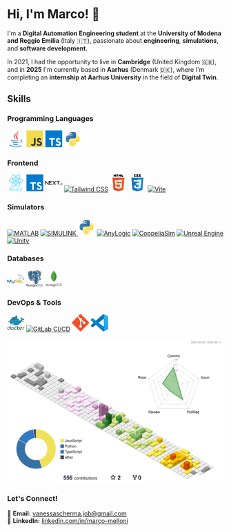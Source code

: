 # Hi, I'm Marco! 👋

I'm a **Digital Automation Engineering student** at the **University of Modena and Reggio Emilia** (Italy 🇮🇹), passionate about **engineering**, **simulations**, and **software development**.

In 2021, I had the opportunity to live in **Cambridge**  (United Kingdom 🇬🇧), and in **2025** I'm currently based in **Aarhus** (Denmark 🇩🇰), where I'm completing an **internship at Aarhus University** in the field of **Digital Twin**.

## Skills 

### Programming Languages    
<p align="left">
  <a href="https://www.java.com"><img src="https://raw.githubusercontent.com/devicons/devicon/master/icons/java/java-original.svg" alt="Java" width="40" height="40"/></a>
  <a href="https://developer.mozilla.org/en-US/docs/Web/JavaScript"><img src="https://raw.githubusercontent.com/devicons/devicon/master/icons/javascript/javascript-original.svg"             alt="JavaScript" width="40" height="40"/></a>
  <a href="https://www.typescriptlang.org/"><img src="https://raw.githubusercontent.com/devicons/devicon/master/icons/typescript/typescript-original.svg" alt="TypeScript" width="40" height="40"/></a>
  <a href="https://www.python.org/"><img src="https://raw.githubusercontent.com/devicons/devicon/master/icons/python/python-original.svg" alt="Python" width="40" height="40"/></a>
  </p>


### Frontend  
<p align="left">
  <!-- React -->
  <a href="https://reactjs.org/"><img src="https://raw.githubusercontent.com/devicons/devicon/master/icons/react/react-original-wordmark.svg" alt="React" width="40" height="40"/></a>
  <a href="https://www.typescriptlang.org/"><img src="https://raw.githubusercontent.com/devicons/devicon/master/icons/typescript/typescript-original.svg" alt="TypeScript" width="40" height="40"/></a>
  <a href="https://nextjs.org/"><img src="https://raw.githubusercontent.com/devicons/devicon/master/icons/nextjs/nextjs-original-wordmark.svg" alt="Next.js" width="40" height="40"/></a>
  <a href="https://tailwindcss.com/"><img src="https://www.vectorlogo.zone/logos/tailwindcss/tailwindcss-icon.svg" alt="Tailwind CSS" width="40" height="40"/></a>
  <a href="https://www.w3.org/html/"><img src="https://raw.githubusercontent.com/devicons/devicon/master/icons/html5/html5-original-wordmark.svg" alt="HTML5" width="40" height="40"/></a>
  <a href="https://www.w3schools.com/css/"><img src="https://raw.githubusercontent.com/devicons/devicon/master/icons/css3/css3-original-wordmark.svg" alt="CSS3" width="40" height="40"/></a>
  <a href="https://vitejs.dev/"><img src="https://vitejs.dev/logo-with-shadow.png" alt="Vite" width="40" height="40"/></a>
</p>

### Simulators
<p align="left">
  <!-- MATLAB -->
  <a href="https://www.mathworks.com/products/matlab.html"><img src="https://upload.wikimedia.org/wikipedia/commons/2/21/Matlab_Logo.png" alt="MATLAB" width="40" height="40"/></a>
  <a href="https://www.mathworks.com/products/simulink.html">
    <img src="https://upload.wikimedia.org/wikipedia/commons/3/36/Simulink_Logo_%28non-wordmark%29.png" alt="SIMULINK" width="40" height="40" />
  </a>
  <!-- Python -->
  <a href="https://www.python.org/"><img src="https://raw.githubusercontent.com/devicons/devicon/master/icons/python/python-original.svg" alt="Python" width="40" height="40"/></a>
  <!-- AnyLogic -->
  <a href="https://www.anylogic.com/"><img src="https://upload.wikimedia.org/wikipedia/commons/4/4c/Logo_AnyLogic.png" alt="AnyLogic" width="100" height="40"/></a>
  <!-- CoppeliaSim -->
  <a href="https://www.coppeliarobotics.com/"><img src="https://manual.coppeliarobotics.com/en/images/CoppeliaSim.png" alt="CoppeliaSim" width="120" height="40"/></a>
   <!-- Unreal Engine -->
  <a href="https://www.unrealengine.com/"><img src="https://www.logo.wine/a/logo/Unreal_Engine/Unreal_Engine-Logo.wine.svg" alt="Unreal Engine" width="40" height="40"/></a>
  <!-- Unity -->
  <a href="https://unity.com/"><img src="https://upload.wikimedia.org/wikipedia/commons/c/c4/Unity_2021.svg" alt="Unity" width="40" height="40"/></a>
</p>


### Databases  
<p align="left">
  <a href="https://www.mysql.com/"><img src="https://raw.githubusercontent.com/devicons/devicon/master/icons/mysql/mysql-original-wordmark.svg" alt="MySQL" width="40" height="40"/></a>
  <a href="https://www.postgresql.org"><img src="https://raw.githubusercontent.com/devicons/devicon/master/icons/postgresql/postgresql-original-wordmark.svg" alt="PostgreSQL" width="40" height="40"/></a>
  <a href="https://www.mongodb.com/"><img src="https://raw.githubusercontent.com/devicons/devicon/master/icons/mongodb/mongodb-original-wordmark.svg" alt="MongoDB" width="40" height="40"/></a>
</p>

### DevOps & Tools  
<p align="left">
  <a href="https://www.docker.com/"><img src="https://raw.githubusercontent.com/devicons/devicon/master/icons/docker/docker-original-wordmark.svg" alt="Docker" width="40" height="40"/></a>
  <a href="https://gitlab.com/"><img src="https://upload.wikimedia.org/wikipedia/commons/e/e1/GitLab_logo.svg" alt="GitLab CI/CD" width="40" height="40"/></a>
  <a href="https://git-scm.com/"><img src="https://raw.githubusercontent.com/devicons/devicon/master/icons/git/git-original.svg" alt="Git" width="40" height="40"/></a>
  <a href="https://code.visualstudio.com/"><img src="https://raw.githubusercontent.com/devicons/devicon/master/icons/vscode/vscode-original.svg" alt="VS Code" width="40" height="40"/></a>
</p>



![3D Contribution](profile-3d-contrib/profile-south-season-animate.svg)


### Let's Connect!  
📧 **Email:** [vanessascherma.job@gmail.com](mailto:marcomelloni01@gmail.com)  
💼 **LinkedIn:** [linkedin.com/in/marco-melloni](https://www.linkedin.com/in/marco-melloni/)  

